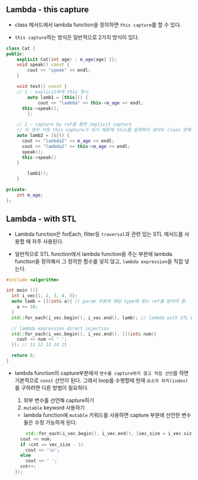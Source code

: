 ## Lambda - this capture

- class 메서드에서 lambda function을 정의하면 `this capture`를 할 수 있다.

- `this capture`하는 방식은 일반적으로 2가지 방식이 있다.

```cpp
class Cat {
public:
	explicit Cat(int age) : m_age{age} {};
	void speak() const {
		cout << "speak" << endl;
	}

	void test() const {
    // 1 - explicit하게 this 명시
		auto lamb1 = [this]() {
			cout << "lambda" << this->m_age << endl;
      this->speak();
		};

    // 2 - capture by ref을 통한 implicit capture
    // 이 경우 자동 this capture가 되기 때문에 this를 입력하지 않아도 class 안에 있는 것 처럼 사용이 가능하다.
    auto lamb2 = [&]() {
      cout << "lambda2" << m_age << endl;
      cout << "lambda2" << this->m_age << endl;
      speak();
      this->speak()
    }

		lamb1();
	}

private:
	int m_age;
};


```

## Lambda - with STL

- Lambda function은 forEach, filter등 `traversal`과 관련 있는 STL 메서드를 사용할 때 자주 사용된다.

- 일반적으로 STL function에서 lambda function을 주는 부분에 lambda function을 정의해서 그 정의한 함수를 넣지 않고, `lambda expression`을 직접 넣는다.

```cpp
#include <algorithm>

int main (){
  int i_vec{1, 2, 3, 4, 5};
  auto lamb = [](int& a){ // param 부분에 해당 type에 맞는 ref를 받아야 함.
    a += 10;
  }
  std::for_each(i_vec.begin(), i_vec.end(), lamb); // lambda with STL Loop in <algorithm> - std::for_each();

  // lambda expression direct injection
  std::for_each(i_vec.begin(), i_vec.end(), [](int& num){
    cout << num << ' ';
  }); // 11 12 13 14 15

  return 0;
}
```

- lambda function의 capture부분에서 `변수를 capture하지 않고 직접 선언`을 하면 기본적으로 `const` 선언이 된다. 그래서 loop를 수행할때 현재 `요소의 위치(index)`를 구하려면 다른 방법이 필요하다.

  1. 외부 변수를 선언해 capture하기
  2. `mutable` keyword 사용하기

  - lambda function에 `mutable` 키워드를 사용하면 capture 부분에 선언한 변수들은 수정 가능하게 된다.

  ```cpp
      std::for_each(i_vec.begin(), i_vec.end(), [vec_size = i_vec.size(), cnt = 0](int& num) mutable { // mutable -> capture부분에 cnt는 변경 가능하다.
    cout << num;
    if (cnt == vec_size - 1)
      cout << '\n';
    else
      cout << ' ';
    cnt++;
  });
  ```
